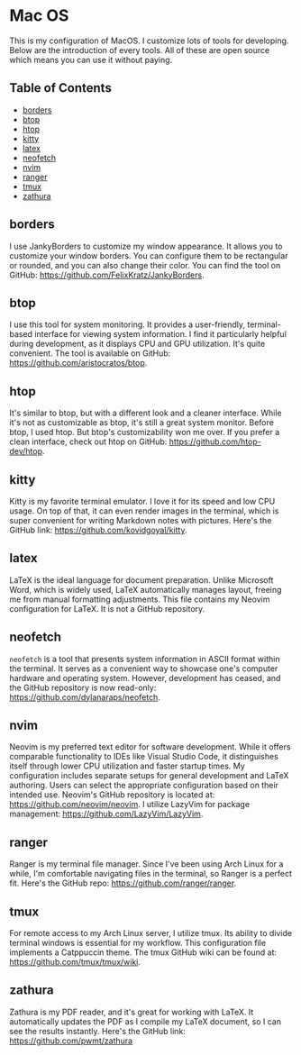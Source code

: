 # Mac OS

This is my configuration of MacOS. I customize lots of tools for developing. Below are the introduction of every tools. All of these are open source which means you can use it without paying.

## Table of Contents

- [borders](#borders)
- [btop](#btop)
- [htop](#htop)
- [kitty](#kitty)
- [latex](#latex)
- [neofetch](#neofetch)
- [nvim](#nvim)
- [ranger](#ranger)
- [tmux](#tmux)
- [zathura](#zathura)



## borders <a id="borders"></a>

I use JankyBorders to customize my window appearance. It allows you to customize your window borders. You can configure them to be rectangular or rounded, and you can also change their color. You can find the tool on GitHub: https://github.com/FelixKratz/JankyBorders.



## btop <a id="btop"></a>

I use this tool for system monitoring.  It provides a user-friendly, terminal-based interface for viewing system information. I find it particularly helpful during development, as it displays CPU and GPU utilization. It's quite convenient. The tool is available on GitHub: https://github.com/aristocratos/btop.



## htop <a id="htop"></a>

It's similar to btop, but with a different look and a cleaner interface.  While it's not as customizable as btop, it's still a great system monitor. Before btop, I used htop.  But btop's customizability won me over. If you prefer a clean interface, check out htop on GitHub: https://github.com/htop-dev/htop.



## kitty <a id="kitty"></a>

Kitty is my favorite terminal emulator. I love it for its speed and low CPU usage.  On top of that, it can even render images in the terminal, which is super convenient for writing Markdown notes with pictures.  Here's the GitHub link: https://github.com/kovidgoyal/kitty.



## latex <a id="latex"></a>

LaTeX is the ideal language for document preparation.  Unlike Microsoft Word, which is widely used, LaTeX automatically manages layout, freeing me from manual formatting adjustments. This file contains my Neovim configuration for LaTeX. It is not a GitHub repository.



## neofetch <a id="neofetch"></a>

`neofetch` is a tool that presents system information in ASCII format within the terminal. It serves as a convenient way to showcase one's computer hardware and operating system.  However, development has ceased, and the GitHub repository is now read-only: https://github.com/dylanaraps/neofetch.



## nvim <a id="nvim"></a>

Neovim is my preferred text editor for software development. While it offers comparable functionality to IDEs like Visual Studio Code, it distinguishes itself through lower CPU utilization and faster startup times.  My configuration includes separate setups for general development and LaTeX authoring. Users can select the appropriate configuration based on their intended use.  Neovim's GitHub repository is located at: https://github.com/neovim/neovim.  I utilize LazyVim for package management: https://github.com/LazyVim/LazyVim.



## ranger <a id="ranger"></a>

Ranger is my terminal file manager.  Since I've been using Arch Linux for a while, I'm comfortable navigating files in the terminal, so Ranger is a perfect fit. Here's the GitHub repo: https://github.com/ranger/ranger.



## tmux <a id="tmux"></a>

For remote access to my Arch Linux server, I utilize tmux.  Its ability to divide terminal windows is essential for my workflow. This configuration file implements a Catppuccin theme.  The tmux GitHub wiki can be found at: https://github.com/tmux/tmux/wiki.



## zathura <a id="zathura"></a>

Zathura is my PDF reader, and it's great for working with LaTeX.  It automatically updates the PDF as I compile my LaTeX document, so I can see the results instantly. Here's the GitHub link: https://github.com/pwmt/zathura
